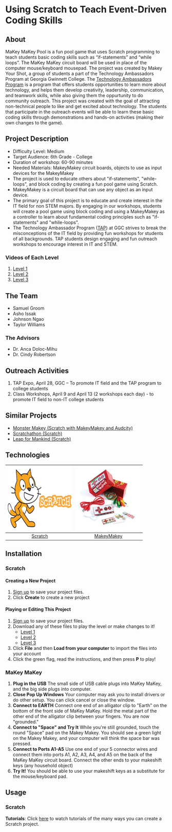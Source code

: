 # Using Scratch to Teach Event-Driven Coding Skills
## About
MaKey MaKey Pool is a fun pool game that uses Scratch programming to teach students basic coding skills such as “if-statements” and “while loops”. The MaKey MaKey circuit board will be used in place of the computer mouse/keyboard mousepad. The project was created by Makey Your Shot, a group of students a part of the Technology Ambassadors Program at Georgia Gwinnett College. The [Technology Ambassadors Program](https://www.ggc.edu/academics/school-of-science-and-technology/research-internships-service-learning/technology-ambassador-program) is a program that offers students opportunities to learn more about technology, and helps them develop creativity, leadership, communication, and teamwork skills, while also giving them the oppurtunity to do community outreach. This project was created with the goal of attracting non-technical people to like and get excited about technology. The students that participate in the outreach events will be able to learn these basic coding skills through demonstrations and hands-on activities (making their own changes to the game).

## Project Description
* Difficulty Level: Medium
* Target Audience: 6th Grade - College
* Duration of workshop: 60-90 minutes
* Needed Materials: MakeyMakey circuit boards, objects to use as input devices for the MakeyMakey
* The project is used to educate others about "if-statements", "while-loops", and block coding by creating a fun pool game using Scratch. 
* MakeyMakey is a circuit board that can use any object as an input device.
* The primary goal of this project is to educate and create interest in the IT field for non STEM majors. 
By engaging in our workshops, students will create a pool game using block coding and using a MakeyMakey as a controller to learn about fundamental coding principles such as "if-statements" and "while-loops".
* The Technology Ambassador Program ([TAP](https://www.ggc.edu/academics/school-of-science-and-technology/research-internships-service-learning/technology-ambassador-program)) at GGC strives to break the misconceptions of the IT field by providing fun workshops for students of all backgrounds. TAP students design engaging and fun outreach workshops to encourage interest in IT and STEM.

### Videos of Each Level

1. [Level 1](Videos/Level_1.mkv)
2. [Level 2](Videos/Level_2.mkv)
3. [Level 3](Videos/Level_3.mkv)

## The Team
- Samuel Groom
- Asho Issak
- Johnson Ngao
- Taylor Williams

### The Advisors
- Dr. Anca Doloc-Mihu
- Dr. Cindy Robertson

## Outreach Activities
1. TAP Expo, April 28, GGC – To promote IT field and the TAP program to college students
2. Class Workshops, April 9 and April 13 (2 workshops each day) -  to promote IT field to non-IT college students

## Similar Projects
* [Monster Makey (Scratch with MakeyMakey and Audcity)](https://github.com/TAP-GGC/MonsterMakey)
* [Scratchathon (Scratch)](https://github.com/TAP-GGC/scratchathon)
* [Leap for Mankind (Scratch)](https://github.com/TAP-GGC/leapformankind)

## Technologies

| <img src="Photos/Scratch_01.jpeg" width="200" height="200"> | <img src="Photos/MakeyMakey.jpg" width="200" height="200"> |
| :-----------------------------------------------------------: | :-----------------------------------------------------------------------------------------------------------------: |
| [Scratch](https://scratch.mit.edu/) | [MakeyMakey](https://makeymakey.com/products/makey-makey-kit) |

## Installation

### Scratch
#### Creating a New Project
1. [Sign up](https://scratch.mit.edu/join) to save your project files.
2. Click **Create** to create a new project

#### Playing or Editing This Project
1. [Sign up](https://scratch.mit.edu/join) to save your project files.
2. Download any of these files to play the level or make changes to it!
	* [Level 1](Game_Files/TAP_Pool_Level_1.sb3)
	* [Level 2](Game_Files/TAP_Pool_Level_2.sb3)
 	* [Level 3](Game_Files/TAP_Pool_Level_3.sb3)
3. Click **File** and then **Load from your computer** to import the files into your account
4. Click the green flag, read the instructions, and then press **P** to play!
  

### MaKey MaKey

1. **Plug in the USB** The small side of USB cable plugs into MaKey MaKey, and the big side plugs into computer.
2. **Close Pop Up Windows** Your computer may ask you to install drivers or do other setup. You can click cancel or close the window.
3. **Connect to EARTH** Connect one end of an alligator clip to "Earth" on the bottom of the front side of MaKey MaKey. Hold the metal part of the other end of the alligator clip between your fingers. You are now "grounded." 
4. **Connect to "Space" and Try It** While you're still grounded, touch the round "Space" pad on the Makey Makey. You should see a green light on the Makey Makey, and your computer will think the space bar was pressed.
5. **Connect to Ports A1-A5** Use one end of your 5 connector wires and connect them into ports A1, A2, A3, A4, and A5 on the back of the MaKey MaKey circuit board. Connect the other ends to your makeshift keys (any household object)
6. **Try It!** You should be able to use your makeshift keys as a substitute for the mouse/keyboard pad. 

## Usage

### Scratch

**Tutorials**: Click [here](https://scratch.mit.edu/ideas) to watch tutorials of the many ways you can create a Scratch project.
